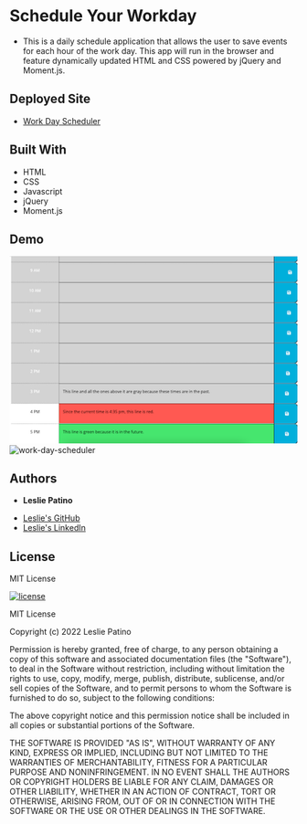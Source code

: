 # Schedule Your Workday

* This is a daily schedule application that allows the user to save events for each hour of the work day. This app will run in the browser and feature dynamically updated HTML and CSS powered by jQuery and Moment.js.


## Deployed Site

* [Work Day Scheduler](https://lesliejpatino.github.io/work-day-scheduler/)


## Built With

* HTML
* CSS
* Javascript
* jQuery
* Moment.js


## Demo
![Deployed Site](Assets/images/deployed-site.png)
![work-day-scheduler](https://user-images.githubusercontent.com/93683598/148630426-95dc02bb-3383-4401-9566-b9b46ed84a17.gif)




## Authors
* **Leslie Patino**

- [Leslie's GitHub](https://github.com/lesliejpatino)
- [Leslie's LinkedIn](https://www.linkedin.com/in/lesliejpatino/)


## License

MIT License

[![license](https://img.shields.io/github/license/DAVFoundation/captain-n3m0.svg?style=flat-square)](https://github.com/DAVFoundation/captain-n3m0/blob/master/LICENSE)

MIT License

Copyright (c) 2022 Leslie Patino

Permission is hereby granted, free of charge, to any person obtaining a copy
of this software and associated documentation files (the "Software"), to deal
in the Software without restriction, including without limitation the rights
to use, copy, modify, merge, publish, distribute, sublicense, and/or sell
copies of the Software, and to permit persons to whom the Software is
furnished to do so, subject to the following conditions:

The above copyright notice and this permission notice shall be included in all
copies or substantial portions of the Software.

THE SOFTWARE IS PROVIDED "AS IS", WITHOUT WARRANTY OF ANY KIND, EXPRESS OR
IMPLIED, INCLUDING BUT NOT LIMITED TO THE WARRANTIES OF MERCHANTABILITY,
FITNESS FOR A PARTICULAR PURPOSE AND NONINFRINGEMENT. IN NO EVENT SHALL THE
AUTHORS OR COPYRIGHT HOLDERS BE LIABLE FOR ANY CLAIM, DAMAGES OR OTHER
LIABILITY, WHETHER IN AN ACTION OF CONTRACT, TORT OR OTHERWISE, ARISING FROM,
OUT OF OR IN CONNECTION WITH THE SOFTWARE OR THE USE OR OTHER DEALINGS IN THE
SOFTWARE.
